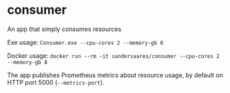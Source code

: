 # consumer

An app that simply consumes resources

Exe usage: `Consumer.exe --cpu-cores 2 --memory-gb 8`

Docker usage: `docker run --rm -it sandersaares/consumer --cpu-cores 2 --memory-gb 8`

The app publishes Prometheus metrics about resource usage, by default on HTTP port 5000 (`--metrics-port`).